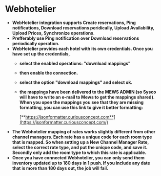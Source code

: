 # Webhotelier

* **WebHotelier integration supports Create reservations, Ping notifications, Download reservations peridically, Upload Availability, Upload Prices, Synchronize operations.**
* **Prefferably use Ping notification over Download reservations periodically operation.**
* **WebHotelier provides each hotel with its own credentials. Once you have set up the credentials,**
  * **select the enabled operations: "download mappings"**
  * **then enable the connection.**
  * **select the option "download mappings" and select ok.**
  * **the mappings have been delivered to the MEWS ADMIN \(so Sysco will have to write an e-mail to Mews to get the mappings shared\). When you open the mappings you see that they are missing formatting, you can use this link to give it better formatting:**

    [**https://jsonformatter.curiousconcept.com**](https://jsonformatter.curiousconcept.com/)
* **The Webhotelier mapping of rates works slightly different from other channel managers. Each rate has a unique code for each room type that is mapped. So when setting up a New Channel Manager Rate, select the correct rate type, and put the unique code, and save it. Secondly only add the room type to which this rate is applicable.**
* **Once you have connected Webhotelier, you can only send them inventory updated up to 180 days in 1 push. If you include any date that is more than 180 days out, the job will fail.**


